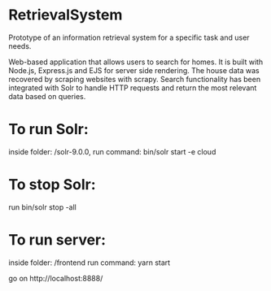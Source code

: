 # RetrievalSystem
Prototype of an information retrieval system for a specific task and user needs. 

Web-based application that allows users to search for homes. It is built with Node.js, Express.js and EJS for server side rendering. The house data was recovered by scraping websites with scrapy. Search functionality has been integrated with Solr to handle HTTP requests and return the most relevant data based on queries.

# To run Solr:
inside folder: /solr-9.0.0,
run command: bin/solr start -e cloud 

# To stop Solr: 
run bin/solr stop -all

# To run server:
inside folder: /frontend
run command: yarn start

go on http://localhost:8888/
